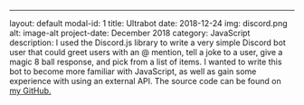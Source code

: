 ---
layout: default
modal-id: 1
title: Ultrabot
date: 2018-12-24
img: discord.png
alt: image-alt
project-date: December 2018
category: JavaScript
description: I used the Discord.js library to write a very simple Discord bot user that could greet users with an @ mention, tell a joke to a user, give a magic 8 ball response, and pick from a list of items. I wanted to write this bot to become more familiar with JavaScript, as well as gain some experience with using an external API. The source code can be found on <a href="https://github.com/nete-madi/ultrabot" target="_blank">my GitHub.</a>
